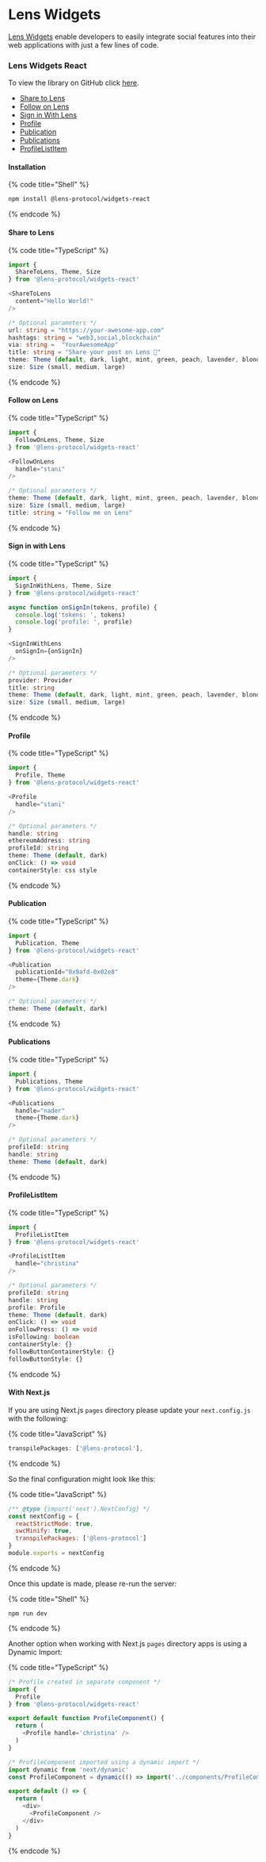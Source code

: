 # Lens Widgets

[Lens Widgets](https://github.com/lens-protocol/lens-widgets) enable developers to easily integrate social features into their web applications with just a few lines of code.

### Lens Widgets React

To view the library on GitHub click [here](https://github.com/lens-protocol/lens-widgets/).

* [Share to Lens](https://docs.lens.xyz/docs/lens-widgets#share-to-lens)
* [Follow on Lens](https://docs.lens.xyz/docs/lens-widgets#follow-on-lens)
* [Sign in With Lens](https://docs.lens.xyz/docs/lens-widgets#sign-in-with-lens)
* [Profile](https://docs.lens.xyz/docs/lens-widgets#profile)
* [Publication](https://docs.lens.xyz/docs/lens-widgets#publication)
* [Publications](https://docs.lens.xyz/docs/lens-widgets#publications)
* [ProfileListItem](https://docs.lens.xyz/docs/lens-widgets#profilelistitem)

#### Installation

{% code title="Shell" %}
```sh
npm install @lens-protocol/widgets-react
```
{% endcode %}

#### Share to Lens

{% code title="TypeScript" %}
```typescript
import {
  ShareToLens, Theme, Size
} from '@lens-protocol/widgets-react'

<ShareToLens
  content="Hello World!"
/>

/* Optional parameters */
url: string = "https://your-awesome-app.com"
hashtags: string = "web3,social,blockchain"
via: string =  "YourAwesomeApp"
title: string = "Share your post on Lens 🌿"
theme: Theme (default, dark, light, mint, green, peach, lavender, blonde)
size: Size (small, medium, large)
```
{% endcode %}

#### Follow on Lens

{% code title="TypeScript" %}
```typescript
import {
  FollowOnLens, Theme, Size
} from '@lens-protocol/widgets-react'

<FollowOnLens
  handle="stani"
/>

/* Optional parameters */
theme: Theme (default, dark, light, mint, green, peach, lavender, blonde)
size: Size (small, medium, large)
title: string = "Follow me on Lens"
```
{% endcode %}

#### Sign in with Lens

{% code title="TypeScript" %}
```typescript
import {
  SignInWithLens, Theme, Size
} from '@lens-protocol/widgets-react'

async function onSignIn(tokens, profile) {
  console.log('tokens: ', tokens)
  console.log('profile: ', profile)
}

<SignInWithLens
  onSignIn={onSignIn}
/>

/* Optional parameters */
provider: Provider
title: string
theme: Theme (default, dark, light, mint, green, peach, lavender, blonde)
size: Size (small, medium, large)
```
{% endcode %}

#### Profile

{% code title="TypeScript" %}
```typescript
import {
  Profile, Theme
} from '@lens-protocol/widgets-react'

<Profile
  handle="stani"
/>

/* Optional parameters */
handle: string
ethereumAddress: string
profileId: string
theme: Theme (default, dark)
onClick: () => void
containerStyle: css style
```
{% endcode %}

#### Publication

{% code title="TypeScript" %}
```typescript
import {
  Publication, Theme
} from '@lens-protocol/widgets-react'

<Publication
  publicationId="0x9afd-0x02e8"
  theme={Theme.dark}
/>

/* Optional parameters */
theme: Theme (default, dark)
```
{% endcode %}

#### Publications

{% code title="TypeScript" %}
```typescript
import {
  Publications, Theme
} from '@lens-protocol/widgets-react'

<Publications
  handle="nader"
  theme={Theme.dark}
/>

/* Optional parameters */
profileId: string
handle: string
theme: Theme (default, dark)
```
{% endcode %}

#### ProfileListItem

{% code title="TypeScript" %}
```typescript
import {
  ProfileListItem
} from '@lens-protocol/widgets-react'

<ProfileListItem
  handle="christina"
/>

/* Optional parameters */
profileId: string
handle: string
profile: Profile
theme: Theme (default, dark)
onClick: () => void
onFollowPress: () => void
isFollowing: boolean
containerStyle: {}
followButtonContainerStyle: {}
followButtonStyle: {}
```
{% endcode %}

#### With Next.js

If you are using Next.js `pages` directory please update your `next.config.js` with the following:

{% code title="JavaScript" %}
```javascript
transpilePackages: ['@lens-protocol'],
```
{% endcode %}

So the final configuration might look like this:

{% code title="JavaScript" %}
```javascript
/** @type {import('next').NextConfig} */
const nextConfig = {
  reactStrictMode: true,
  swcMinify: true,
  transpilePackages: ['@lens-protocol']
}
module.exports = nextConfig
```
{% endcode %}

Once this update is made, please re-run the server:

{% code title="Shell" %}
```shell
npm run dev
```
{% endcode %}

Another option when working with Next.js `pages` directory apps is using a Dynamic Import:

{% code title="TypeScript" %}
```typescript
/* Profile created in separate component */
import {
  Profile
} from '@lens-protocol/widgets-react'

export default function ProfileComponent() {
  return (
    <Profile handle='christina' />
  )
}

/* ProfileComponent imported using a dynamic import */
import dynamic from 'next/dynamic'
const ProfileComponent = dynamic(() => import('../components/ProfileComponent'), { ssr: false })

export default () => {
  return (
    <div>
      <ProfileComponent />
    </div>
  )
}
```
{% endcode %}

